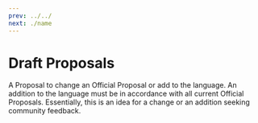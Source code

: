 ```yaml
---
prev: ../../
next: ./name
---
```


# Draft Proposals

A Proposal to change an Official Proposal or add to the language. An addition to the language must be in accordance with all current Official Proposals. Essentially, this is an idea for a change or an addition seeking community feedback.

